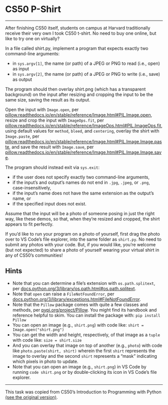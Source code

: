 # CS50 P-Shirt

---

After finishing CS50 itself, students on campus at Harvard traditionally receive their very own I took CS50 t-shirt. No need to buy one online, but like to try one on virtually?

In a file called shirt.py, implement a program that expects exactly two command-line arguments:

- in `sys.argv[1]`, the name (or path) of a JPEG or PNG to read (i.e., open) as input
- in `sys.argv[2]`, the name (or path) of a JPEG or PNG to write (i.e., save) as output

The program should then overlay shirt.png (which has a transparent background) on the input after resizing and cropping the input to be the same size, saving the result as its output.

Open the input with `Image.open`, per [pillow.readthedocs.io/en/stable/reference/Image.html#PIL.Image.open](pillow.readthedocs.io/en/stable/reference/Image.html#PIL.Image.open), resize and crop the input with `ImageOps.fit`, per [pillow.readthedocs.io/en/stable/reference/ImageOps.html#PIL.ImageOps.fit](pillow.readthedocs.io/en/stable/reference/ImageOps.html#PIL.ImageOps.fit), using default values for `method`, `bleed`, and `centering`, overlay the shirt with `Image.paste`, per [pillow.readthedocs.io/en/stable/reference/Image.html#PIL.Image.Image.paste](pillow.readthedocs.io/en/stable/reference/Image.html#PIL.Image.Image.paste), and save the result with `Image.save`, per [pillow.readthedocs.io/en/stable/reference/Image.html#PIL.Image.Image.save](pillow.readthedocs.io/en/stable/reference/Image.html#PIL.Image.Image.save).

The program should instead exit via `sys.exit`:

- if the user does not specify exactly two command-line arguments,
- if the input’s and output’s names do not end in `.jpg`, `.jpeg`, or `.png`, case-insensitively,
- if the input’s name does not have the same extension as the output’s name, or
- if the specified input does not exist.

Assume that the input will be a photo of someone posing in just the right way, like these demos, so that, when they’re resized and cropped, the shirt appears to fit perfectly.

If you’d like to run your program on a photo of yourself, first drag the photo over to VS Code’s file explorer, into the same folder as `shirt.py`. No need to submit any photos with your code. But, if you would like, you’re welcome (but not expected) to share a photo of yourself wearing your virtual shirt in any of CS50’s communities!

## Hints

- Note that you can determine a file’s extension with `os.path.splitext`, per [docs.python.org/3/library/os.path.html#os.path.splitext](docs.python.org/3/library/os.path.html#os.path.splitext).
- Note that `open` can raise a `FileNotFoundError`, per [docs.python.org/3/library/exceptions.html#FileNotFoundError](docs.python.org/3/library/exceptions.html#FileNotFoundError).
- Note that the `Pillow` package comes with quite a few classes and methods, per [pypi.org/project/Pillow](pypi.org/project/Pillow). You might find its handbook and reference helpful to skim. You can install the package with: `pip install Pillow`
- You can open an image (e.g., `shirt.png`) with code like: `shirt = Image.open("shirt.png")`
- You can get the width and height, respectively, of that image as a `tuple` with code like: `size = shirt.size`
- And you can overlay that image on top of another (e.g., `photo`) with code like `photo.paste(shirt, shirt)` wherein the first `shirt` represents the image to overlay and the second `shirt` represents a “mask” indicating which pixels in photo to update.
- Note that you can open an image (e.g., `shirt.png`) in VS Code by running `code shirt.png` or by double-clicking its icon in VS Code’s file explorer.

---

This task was copied from CS50’s Introduction to Programming with Python
[(see the original version)](https://cs50.harvard.edu/python/2022/psets/6/shirt/).

